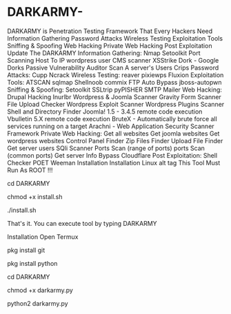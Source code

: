 # DARKARMY-
DARKARMY is Penetration Testing Framework That Every Hackers Need
Information Gathering
Password Attacks
Wireless Testing
Exploitation Tools
Sniffing & Spoofing
Web Hacking
Private Web Hacking
Post Exploitation
Update The DARKARMY
Information Gathering:
Nmap
Setoolkit
Port Scanning
Host To IP
wordpress user
CMS scanner
XSStrike
Dork - Google Dorks Passive Vulnerability Auditor
Scan A server's Users
Crips
Password Attacks:
Cupp
Ncrack
Wireless Testing:
reaver
pixiewps
Fluxion
Exploitation Tools:
ATSCAN
sqlmap
Shellnoob
commix
FTP Auto Bypass
jboss-autopwn
Sniffing & Spoofing:
Setoolkit
SSLtrip
pyPISHER
SMTP Mailer
Web Hacking:
Drupal Hacking
Inurlbr
Wordpress & Joomla Scanner
Gravity Form Scanner
File Upload Checker
Wordpress Exploit Scanner
Wordpress Plugins Scanner
Shell and Directory Finder
Joomla! 1.5 - 3.4.5 remote code execution
Vbulletin 5.X remote code execution
BruteX - Automatically brute force all services running on a target
Arachni - Web Application Security Scanner Framework
Private Web Hacking:
Get all websites
Get joomla websites
Get wordpress websites
Control Panel Finder
Zip Files Finder
Upload File Finder
Get server users
SQli Scanner
Ports Scan (range of ports)
ports Scan (common ports)
Get server Info
Bypass Cloudflare
Post Exploitation:
Shell Checker
POET
Weeman
Installation
Installation Linux alt tag
This Tool Must Run As ROOT !!!



cd DARKARMY

chmod +x install.sh

./install.sh

That's it. You can execute tool by typing DARKARMY

Installation
Open Termux

pkg install git

pkg install python



cd DARKARMY

chmod +x darkarmy.py

python2 darkarmy.py
